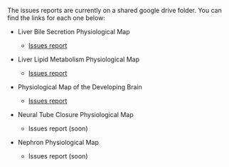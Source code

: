 The issues reports are currently on a shared google drive folder. You can find the links for each one below:

* Liver Bile Secretion Physiological Map
  + [Issues report](https://docs.google.com/document/d/1j9tdX-qUA_ryh6Go1gEceFzCyFyG4s15cb5pgIUhmTY/edit)
  
* Liver Lipid Metabolism Physiological Map
  + [Issues report](https://docs.google.com/document/d/13InZvKu5jnOa9Vmiu1JCx3EDa2YhAhqhWG0U_DfPsro/edit)
  
* Physiological Map of the Developing Brain
  + [Issues report](https://docs.google.com/document/d/1I7liAaFewGZGMxlPHwdFBN1eXcwJe08z/edit)
  
* Neural Tube Closure Physiological Map
  + Issues report (soon)
  
* Nephron Physiological Map
  + Issues report (soon)
